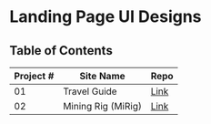 # Landing Page UI Designs

## Table of Contents
| Project # | Site Name | Repo  |
| --------- | ----- | ----- |
| 01 | Travel Guide | [Link](./01-travel-guide) | 
| 02 | Mining Rig (MiRig) | [Link](./02-mining-rig) | 